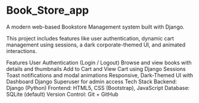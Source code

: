 # Book_Store_app
A modern web-based Bookstore Management system built with Django.

This project includes features like user authentication, dynamic cart management using sessions, a dark corporate-themed UI, and animated interactions.

Features
User Authentication (Login / Logout)
Browse and view books with details and thumbnails
Add to Cart and View Cart using Django Sessions
Toast notifications and modal animations
Responsive, Dark-Themed UI with Dashboard
Django Superuser for admin access
Tech Stack
Backend: Django (Python)
Frontend: HTML5, CSS (Bootstrap), JavaScript
Database: SQLite (default)
Version Control: Git + GitHub
